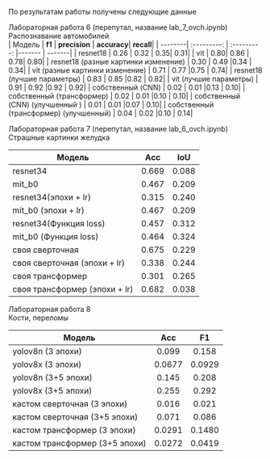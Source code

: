 По результатам работы получены следующие данные

Лабораторная работа 6 (перепутал, название lab_7_ovch.ipynb)  
Распознавание автомобилей    
| Модель | **f1** | **precision** | **accuracy**| **recall**|
| --------| :---------: | :---------: |------- | -------|
| resnet18 |  0.26    |    0.32    | 0.35| 0.31|
| vit   |  0.80|  0.86  | 0.78| 0.80|
| resnet18 (разные картинки изменение)                     |    0.30    |    0.49    |0.34 | 0.34|
| vit (разные картинки изменение) |    0.71    |    0.77    |0.75 | 0.74|
| resnet18 (лучшие параметры)                     |   0.83   |    0.85    |0.82 | 0.82|
| vit (лучшие параметры) |    0.91    |    0.92    |0.92 | 0.92|
| собственный (CNN)                     |   0.02   |    0.01    |0.13 | 0.10|
| собственный (трансформер) |   0.02   |    0.01    |0.10 | 0.10|
| собственный (CNN) (улучшенный )                    |   0.01   |    0.01    |0.07 | 0.10|
| собственный (трансформер) (улучшенный) |   0.04   |    0.02    |0.10 | 0.14|

Лабораторная работа 7  (перепутал, название lab_6_ovch.ipynb)
Страшные картинки желудка

| Модель                                                        | **Acc** | **IoU** |
| ------------------------------------------------------------- | :---------: | :---------: |
| resnet34                                                          |    0.669    |    0.088    |
| mit_b0                                   |  0.467  |  0.209  |
| resnet34(эпохи + lr)                                              |    0.315    |     0.240    |
| mit_b0 (эпохи + lr)                                  |  0.467  |  0.209  |
| resnet34(Функция loss)                                              |     0.457    |     0.312    |
| mit_b0 (Функция loss)                                  |  0.464  |  0.324  |
| своя сверточная                                              |     0.675    |     0.229    |
| своя сверточная (эпохи + lr)                                  |  0.338  |  0.244  |
| своя трансформер                                             |     0.301    |     0.265    |
| своя трансформер (эпохи + lr)                                  |  0.682  |  0.038  |

Лабораторная работа 8  
Кости, переломы  

| Модель                                                        | **Acc** | **F1** |
| ------------------------------------------------------------- | :---------: | :---------: |
| yolov8n (3 эпохи)                                            |    0.099    |    0.158    |
| yolov8x   (3 эпохи)                            |  0.0677  |  0.0929  |
| yolov8n (3+5 эпохи)                                              |    0.145    |     0.208   |
| yolov8x   (3+5 эпохи)                                  |  0.255  |  0.292  |
| кастом сверточная  (3 эпохи)                                       |    0.016    |     0.021   |
| кастом сверточная  (3+5 эпохи)                                      |    0.071    |    0.086   |
| кастом трансформер  (3 эпохи)                                     |    0.0291    |     0.1480   |
| кастом трансформер  (3+5 эпохи)                                      |    0.0272    |    0.0419   |
